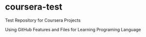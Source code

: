 # coursera-test
Test Repository for Coursera Projects


Using GitHub Features and Files for Learning Programing Language
